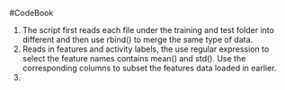 #CodeBook

1. The script first reads each file under the training and test folder into different and then use rbind() to merge the same type of data.
2. Reads in features and activity labels, the use regular expression to select the feature names contains mean() and std(). Use the corresponding columns to subset the features data loaded in earlier.   
3.